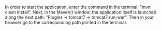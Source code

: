 In order to start the application, enter the command in the terminal:
"mvn clean install". Next, in the Maven() window, the application itself
is launched along the next path: "Plugins -> tomcat7 -> tomcat7:run-war".
Then in your browser go to the corresponding path printed in the terminal.
 